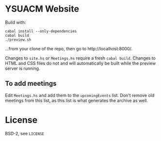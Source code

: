 # YSUACM Website

Build with:

```
cabal install --only-dependencies
cabal build
./preview.sh
```

...from your clone of the repo, then go to http://localhost:8000/.

Changes to `site.hs` or `Meetings.hs` require a fresh `cabal build`. Changes
to HTML and CSS files do not and will automatically be built while the preview
server is running.

## To add meetings

Edit `Meetings.hs` and add them to the `upcomingEvents` list. Don't remove
old meetings from this list, as this list is what generates the archive as well.

# License

BSD-2, see `LICENSE`
